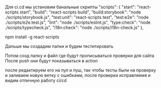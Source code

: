 Для ci.cd мы установим банальные скрипты 
  "scripts": {
    "start": "react-scripts start",
    "build": "react-scripts build",
    "build:storybook": "node ./scripts/storybook.js",
    "test:unit": "react-scripts test",
    "test:e2e": "node ./scripts/e2e.test.js",
    "lint": "node ./scripts/eslint.js",
    "type:check": "node ./scripts/typecheck.js",
    "i18n:check": "node ./scripts/i18n-check.js"
  },

npm install -g react-scripts

Дальше мы создадим папки и будем теститировать

Потом созд папку и файл где будут прописываться проверки для сайта
После push они будут показываться в action

после редактируем его на пул и пуш, так чтобы тесты были на проверку и заливаем новую ветку с ошибками, после проверки исправляемя и видим отличную работу ci/cd